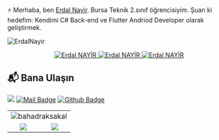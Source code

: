 
⚡ Merhaba, ben [Erdal Nayir](https://tr.linkedin.com/in/erdal-nayir-9754281b1). Bursa Teknik 2.sınıf öğrencisiyim. Şuan ki hedefim: Kendimi C# Back-end ve Flutter Andriod Developer olarak geliştirmek. 
<p align="left"><img src="https://komarev.com/ghpvc/?username=ErdalNayir&label=Profile%20views&color=ff0f32&style=flat" alt="ErdalNayir" /><br style="margin-bottom:10px;">
            
<div style="text-align: center">
  <a href="https://tr.linkedin.com/in/erdal-nayir-9754281b1/">
    <img src="https://img.shields.io/badge/LinkedIn-blue?style=for-the-badge&logo=linkedin&logoColor=white" alt="Erdal NAYİR"/>
  </a>
  <a href="mailto:erdal.nayir2001@gmail.com">
    <img src="https://img.shields.io/badge/email-c14438?style=for-the-badge&logo=Gmail&logoColor=white" alt="Erdal NAYİR"/>
  </a>
  <a href="https://github.com/ErdalNayir">
    <img src="https://img.shields.io/badge/github-333?style=for-the-badge&logo=github&logoColor=white" alt="Erdal NAYİR"/>
  </a>
</div>
           


## 📬 Bana Ulaşın
[![](https://img.shields.io/badge/linkedin-%230077B5.svg?&style=for-the-badge&logo=linkedin&logoColor=white)](https://tr.linkedin.com/in/erdal-nayir-9754281b1/)
[![Mail Badge](https://img.shields.io/badge/email-c14438?style=for-the-badge&logo=Gmail&logoColor=white&link=mailto:erdal.nayir2001@gmail.com)](mailto:erdal.nayir2001@gmail.com)
[![Github Badge](https://img.shields.io/badge/github-333?style=for-the-badge&logo=github&logoColor=white)](https://github.com/ErdalNayir)      

<div class="container" style="align-items: center">
            <table class="table table-striped table-bordered table-hover">
                <tbody>
                    <tr>
                        <td colspan="2" align="center"><img align="center" src="https://github-readme-stats.vercel.app/api/top-langs?username=ErdalNayir&show_icons=true&cache_seconds=1800&locale=en&layout=compact" alt="bahadraksakal" /></td>
                    </tr>
                    <tr>
                        <td align="center"><img align="center" src="https://github-readme-stats.vercel.app/api?username=ErdalNayir&show_icons=true&theme=tokyonight" /></td>
                        <td align="center"><img align="center"src="https://github-readme-streak-stats.herokuapp.com/?user=ErdalNayir&theme=tokyonight" /></td>              
                    </tr>                   
                </tbody>
            </table>
</div>
